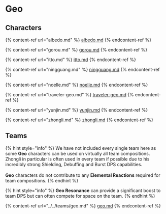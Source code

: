 # Geo

## Characters

{% content-ref url="albedo.md" %}
[albedo.md](albedo.md)
{% endcontent-ref %}

{% content-ref url="gorou.md" %}
[gorou.md](gorou.md)
{% endcontent-ref %}

{% content-ref url="itto.md" %}
[itto.md](itto.md)
{% endcontent-ref %}

{% content-ref url="ningguang.md" %}
[ningguang.md](ningguang.md)
{% endcontent-ref %}

{% content-ref url="noelle.md" %}
[noelle.md](noelle.md)
{% endcontent-ref %}

{% content-ref url="traveler-geo.md" %}
[traveler-geo.md](traveler-geo.md)
{% endcontent-ref %}

{% content-ref url="yunjin.md" %}
[yunjin.md](yunjin.md)
{% endcontent-ref %}

{% content-ref url="zhongli.md" %}
[zhongli.md](zhongli.md)
{% endcontent-ref %}

## Teams

{% hint style="info" %}
We have not included every single team here as some **Geo** characters can be used on virtually all team compositions. Zhongli in particular is often used in every team if possible due to his incredibly strong Shielding, Debuffing and Burst DPS capabilities.\
\
**Geo** characters do not contribute to any **Elemental Reactions** required for team compositions.
{% endhint %}

{% hint style="info" %}
**Geo Resonance** can provide a significant boost to team DPS but can often compete for space on the team.
{% endhint %}

{% content-ref url="../../teams/geo.md" %}
[geo.md](../../teams/geo.md)
{% endcontent-ref %}
